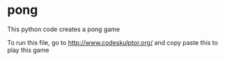 # pong

This python code creates a pong game

To run this file, go to http://www.codeskulptor.org/ and copy paste this to play this game
